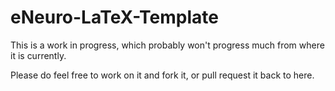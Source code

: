 # eNeuro-LaTeX-Template

This is a work in progress, which probably won't progress much from where it is currently.

Please do feel free to work on it and fork it, or pull request it back to here.
